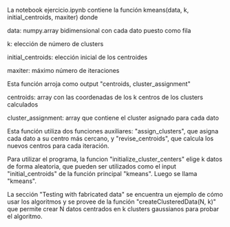 La notebook ejercicio.ipynb contiene la función kmeans(data, k, initial_centroids, maxiter) donde

  data: numpy.array bidimensional con cada dato puesto como fila 
  
  k: elección de número de clusters
  
  initial_centroids: elección inicial de los centroides
  
  maxiter: máximo número de iteraciones
  
Esta función arroja como output "centroids, cluster_assignment"

  centroids: array con las coordenadas de los k centros de los clusters calculados
  
  cluster_assignment: array que contiene el cluster asignado para cada dato




Esta función utiliza dos funciones auxiliares: "assign_clusters", que asigna cada dato a su centro más cercano, y "revise_centroids", que calcula los nuevos centros para cada iteración. 

Para utilizar el programa, la funcion "initialize_cluster_centers" elige k datos de forma aleatoria, que pueden ser utilizados como el input "initial_centroids" de la función principal "kmeans". Luego se llama "kmeans". 

La sección "Testing with fabricated data" se encuentra un ejemplo de cómo usar los algoritmos y se provee de la función "createClusteredData(N, k)" que permite crear N datos centrados en k clusters gaussianos para probar el algoritmo.



